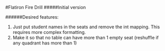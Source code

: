 #Flatiron Fire Drill
#####Initial version

######Desired features:
1. Just put student names in the seats and remove the int mapping. This requires more complex formatting.
2. Make it so that no table can have more than 1 empty seat (reshuffle if any quadrant has more than 1)